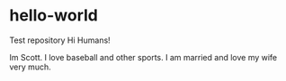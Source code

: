 # hello-world
Test repository
Hi Humans!

Im Scott. I love baseball and other sports. 
I am married and love my wife very much.
